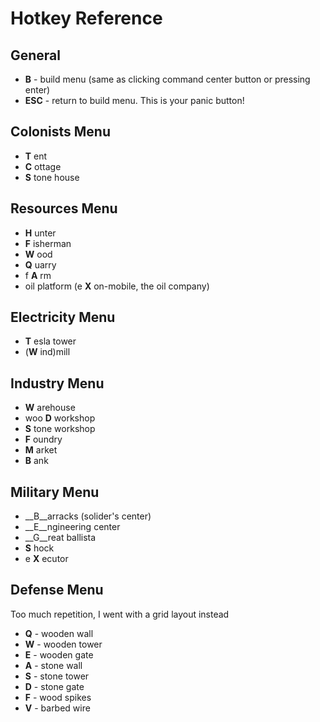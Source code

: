 # Hotkey Reference
## General
- __B__ - build menu (same as clicking command center button or pressing enter)
- __ESC__ - return to build menu. This is your panic button!
##  Colonists Menu
- __T__ ent
- __C__ ottage
- __S__ tone house
##  Resources Menu
- __H__ unter
- __F__ isherman
- __W__ ood
- __Q__ uarry
- f __A__ rm
- oil platform (e __X__ on-mobile, the oil company)
##  Electricity Menu
- __T__ esla tower
- (__W__ ind)mill
##  Industry Menu
- __W__ arehouse
- woo __D__ workshop
- __S__ tone workshop
- __F__ oundry
- __M__ arket
- __B__ ank
##  Military Menu
- __B__arracks (solider's center)
- __E__ngineering center
- __G__reat ballista
- __S__ hock
- e __X__ ecutor
##  Defense Menu
Too much repetition, I went with a grid layout instead

- __Q__ - wooden wall
- __W__ - wooden tower
- __E__ - wooden gate
- __A__ - stone wall
- __S__ - stone tower
- __D__ - stone gate
- __F__ - wood spikes
- __V__ - barbed wire

